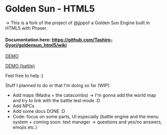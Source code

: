# Golden Sun - HTML5

-> This is a fork of the project of @jjppof a Golden Sun Engine built in HTML5 with Phaser.
#### Documentation here:  https://github.com/Tashiro-Gyori/goldensun_html5/wiki

[DEMO](https://tashiro-gyori.github.io/goldensun_html5/)

[DEMO (battle)](https://tashiro-gyori.github.io/goldensun_html5/battle.html)

Feel free to help :)

Stuff I planned to do or that I'm doing so far (WIP):
- Add maps (Madra + the catacombs) -> I'm gonna add the world map and try to link with the battle test mode :D 
- Add NPCs
- Add some docs DONE :D
- Code: focus on some parts, UI especially (battle engine and the menu system + coming soon: text manager -> questions and yes/no answers, emojis etc.)
